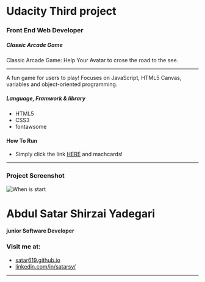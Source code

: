 # Udacity Third project
### Front End Web Developer
##### Classic Arcade Game

Classic Arcade Game: Help Your Avatar to crose the road to the see.

---

A fun game for users to play! Focuses on JavaScript, HTML5 Canvas, variables and object-oriented programming.

##### Language, Framwork & library
* HTML5
* CSS3
* fontawsome

#### How To Run

* Simply click the link [HERE](https://satar619.github.io/Udacity_Projects/) and machcards!

---
### Project Screenshot

![When is start](images/Project-Screenshot.png) 




# Abdul Satar Shirzai Yadegari
#### junior Software Developer

### Visit me at:
* [satar619.github.io](https://satar619.github.io)
* [linkedin.com/in/satarsy/](linkedin.com/in/satarsy)

------
